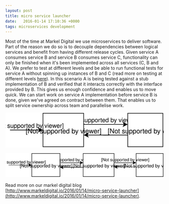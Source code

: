 ```yaml
---
layout: post
title: micro service launcher
date:   2016-01-14 17:10:36 +0000
tags: microservices development
---
```


Most of the time at Markel Digital we use microservices to deliver software. Part of the reason we do so is to decouple dependencies between logical services and benefit from having different release cycles. Given service A consumes service B and service B consumes service C, functionality can only be finished when it's been implemented across all services (C, B and A). We prefer to test at different levels and be able to run functional tests for service A without spinning up instances of B and C (read more on testing at different levels [here](http://martinfowler.com/articles/microservice-testing/ "microservices testing")). In this scenario A is being tested against a stub implementation of B and verified that it interacts correctly with the interface provided by B. This gives us enough confidence and enables us to move quick. We can start work on service A implementation before service B is done, given we've agreed on contract between them. That enables us to split service ownership across team and parallelise work.

![](/images/micro-launcher/services-with-stub.svg "services using stub")

![](/images/micro-launcher/services.svg "services fully integrated")

Read more on our markel digital blog [http://www.markeldigital.io/2016/01/14/micro-service-launcher](http://www.markeldigital.io/2016/01/14/micro-service-launcher).
